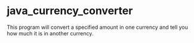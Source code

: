 # java_currency_converter
This program will convert a specified amount in one currency and tell you how much it is in another currency.
